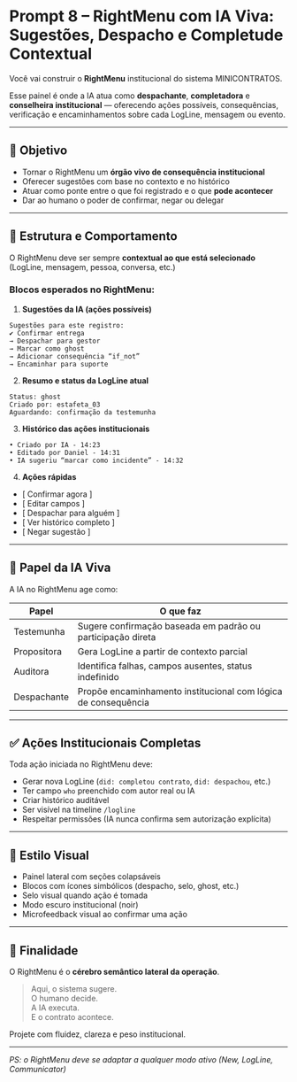 # Prompt 8 – RightMenu com IA Viva: Sugestões, Despacho e Completude Contextual

Você vai construir o **RightMenu** institucional do sistema MINICONTRATOS.

Esse painel é onde a IA atua como **despachante**, **completadora** e **conselheira institucional** — oferecendo ações possíveis, consequências, verificação e encaminhamentos sobre cada LogLine, mensagem ou evento.

---

## 🎯 Objetivo

- Tornar o RightMenu um **órgão vivo de consequência institucional**
- Oferecer sugestões com base no contexto e no histórico
- Atuar como ponte entre o que foi registrado e o que **pode acontecer**
- Dar ao humano o poder de confirmar, negar ou delegar

---

## 🧱 Estrutura e Comportamento

O RightMenu deve ser sempre **contextual ao que está selecionado** (LogLine, mensagem, pessoa, conversa, etc.)

### Blocos esperados no RightMenu:

1. **Sugestões da IA (ações possíveis)**

```
Sugestões para este registro:
✔ Confirmar entrega
→ Despachar para gestor
→ Marcar como ghost
→ Adicionar consequência “if_not”
→ Encaminhar para suporte
```

2. **Resumo e status da LogLine atual**

```
Status: ghost
Criado por: estafeta_03
Aguardando: confirmação da testemunha
```

3. **Histórico das ações institucionais**

```
• Criado por IA - 14:23
• Editado por Daniel - 14:31
• IA sugeriu “marcar como incidente” - 14:32
```

4. **Ações rápidas**
- [ Confirmar agora ]
- [ Editar campos ]
- [ Despachar para alguém ]
- [ Ver histórico completo ]
- [ Negar sugestão ]

---

## 🤖 Papel da IA Viva

A IA no RightMenu age como:

| Papel         | O que faz                                                   |
|---------------|--------------------------------------------------------------|
| Testemunha     | Sugere confirmação baseada em padrão ou participação direta |
| Propositora    | Gera LogLine a partir de contexto parcial                   |
| Auditora       | Identifica falhas, campos ausentes, status indefinido       |
| Despachante    | Propõe encaminhamento institucional com lógica de consequência |

---

## ✅ Ações Institucionais Completas

Toda ação iniciada no RightMenu deve:

- Gerar nova LogLine (`did: completou contrato`, `did: despachou`, etc.)
- Ter campo `who` preenchido com autor real ou IA
- Criar histórico auditável
- Ser visível na timeline `/logline`
- Respeitar permissões (IA nunca confirma sem autorização explícita)

---

## 🎨 Estilo Visual

- Painel lateral com seções colapsáveis
- Blocos com ícones simbólicos (despacho, selo, ghost, etc.)
- Selo visual quando ação é tomada
- Modo escuro institucional (noir)
- Microfeedback visual ao confirmar uma ação

---

## 📌 Finalidade

O RightMenu é o **cérebro semântico lateral da operação**.

> Aqui, o sistema sugere.  
> O humano decide.  
> A IA executa.  
> E o contrato acontece.

Projete com fluidez, clareza e peso institucional.

---

*PS: o RightMenu deve se adaptar a qualquer modo ativo (New, LogLine, Communicator)*